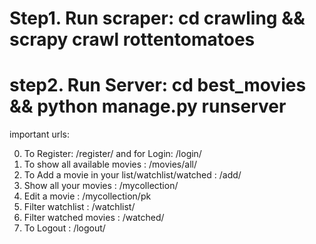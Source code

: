 

# Step1. Run scraper: cd crawling && scrapy crawl rottentomatoes
# step2. Run Server: cd best_movies && python manage.py runserver

important urls: 

0) To Register: /register/ and for Login: /login/
1) To show all available movies : /movies/all/
2) To Add a movie in your list/watchlist/watched : /add/
3) Show all your movies : /mycollection/
4) Edit a movie : /mycollection/pk
5) Filter watchlist : /watchlist/
6) Filter watched movies : /watched/
7) To Logout : /logout/
  
  
  
